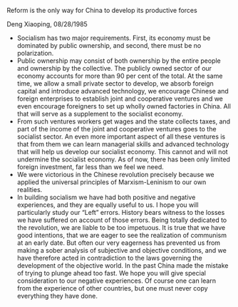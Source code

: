 Reform is the only way for China to develop its productive forces

Deng Xiaoping, 08/28/1985

- Socialism has two major requirements. First, its economy must be dominated by public ownership, and second, there must be no polarization.
- Public ownership may consist of both ownership by the entire people and ownership by the collective. The publicly owned sector of our economy accounts for more than 90 per cent of the total. At the same time, we allow a small private sector to develop, we absorb foreign capital and introduce advanced technology, we encourage Chinese and foreign enterprises to establish joint and cooperative ventures and we even encourage foreigners to set up wholly owned factories in China. All that will serve as a supplement to the socialist economy.
- From such ventures workers get wages and the state collects taxes, and part of the income of the joint and cooperative ventures goes to the socialist sector. An even more important aspect of all these ventures is that from them we can learn managerial skills and advanced technology that will help us develop our socialist economy. This cannot and will not undermine the socialist economy. As of now, there has been only limited foreign investment, far less than we feel we need.
- We were victorious in the Chinese revolution precisely because we applied the universal principles of Marxism-Leninism to our own realities.
- In building socialism we have had both positive and negative experiences, and they are equally useful to us. I hope you will particularly study our “Left” errors. History bears witness to the losses we have suffered on account of those errors. Being totally dedicated to the revolution, we are liable to be too impetuous. It is true that we have good intentions, that we are eager to see the realization of communism at an early date. But often our very eagerness has prevented us from making a sober analysis of subjective and objective conditions, and we have therefore acted in contradiction to the laws governing the development of the objective world. In the past China made the mistake of trying to plunge ahead too fast. We hope you will give special consideration to our negative experiences. Of course one can learn from the experience of other countries, but one must never copy everything they have done.
